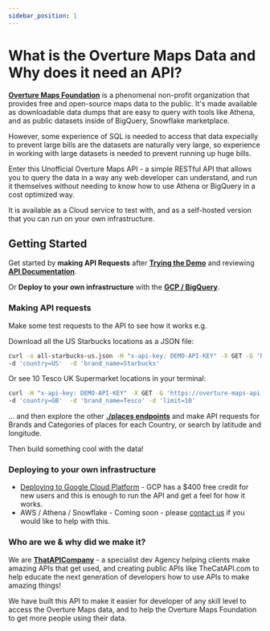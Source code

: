 ```yaml
---
sidebar_position: 1
---
```


# What is the Overture Maps Data and Why does it need an API?

**[Overture Maps Foundation](https://overturemaps.org/)** is a phenomenal non-profit organization that provides free and open-source maps data to the public. It's made available as downloadable data dumps that are easy to query with tools like Athena, and as public datasets inside of BigQuery, Snowflake marketplace.

However, some experience of SQL is needed to access that data expecially to prevent large bills are the datasets are naturally very large, so experience in working with large datasets is needed to prevent running up huge bills.

Enter this Unofficial Overture Maps API - a simple RESTful API that allows you to query the data in a way any web developer can understand, and run it themselves without needing to know how to use Athena or BigQuery in a cost optimized way.

It is available as a Cloud service to test with, and as a self-hosted version that you can run on your own infrastructure.

## Getting Started

Get started by **making API Requests** after **[Trying the Demo](../demo)** and reviewing **[API Documentation](../reference)**.

Or **Deploy to your own infrastructure** with the **[GCP / BigQuery](./deploy-to-gcp)**.

### Making API requests

Make some test requests to the API to see how it works e.g.

Download all the US Starbucks locations as a JSON file:

```bash
curl -o all-starbucks-us.json -H "x-api-key: DEMO-API-KEY" -X GET -G 'https://overture-maps-api.thatapicompany.com/places'  \
-d 'country=US'  -d 'brand_name=Starbucks'
```

Or see 10 Tesco UK Supermarket locations in your terminal:

```bash
curl -H "x-api-key: DEMO-API-KEY" -X GET -G 'https://overture-maps-api.thatapicompany.com/places' \
-d 'country=GB'  -d 'brand_name=Tesco' -d 'limit=10'
```

... and then explore the other **[./places endpoints](./api-endpoints/places)** and make API requests for Brands and Categories of places for each Country, or search by latitude and longitude.

Then build something cool with the data!

### Deploying to your own infrastructure

- [Deploying to Google Cloud Platform](./deploy-to-gcp/) - GCP has a $400 free credit for new users and this is enough to run the API and get a feel for how it works.
- AWS / Athena / Snowflake - Coming soon - please [contact us](mailto:aden@thatapicompany.com) if you would like to help with this.

### Who are we & why did we make it?

We are **[ThatAPICompany](https://thatapicompany.com/)** - a specialist dev Agency helping clients make amazing APIs that get used, and creating public APIs like TheCatAPI.com to help educate the next generation of developers how to use APIs to make amazing things!

We have built this API to make it easier for developer of any skill level to access the Overture Maps data, and to help the Overture Maps Foundation to get more people using their data.
